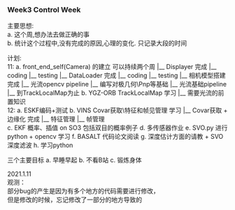 

### Week3  Control Week
主要思想: <br>
a. 这个周,想办法去做正确的事<br>
b. 统计这个过程中,没有完成的原因,心理的变化. 只记录大段的时间<br>

计划:<br>
11:
   a. front_end_self(Camera) 的建立 可以持续两个周
        |__ Displayer                完成
            |__ coding
            |__ testing
        |__ DataLoader               完成
            |__ coding
            |__ testing
        |__ 相机模型搭建               完成
        |__ 光流opencv pipeline
        |__ 编写对极几何\Pnp等基础
        |__ 光流基础pipeline                
        |__ 到TrackLocalMap为止
    b. YGZ-ORB TrackLocalMap 学习 
        |__ 需要光流的前置知识    
12:
    a. ESKF编码+测试
    b. VINS Covar获取\特征和帧见管理 学习 
        |__ Covar获取 + 边缘化     完成
        |__ 特征管理
        |__ 帧管理      
    c. EKF 概率、插值 on SO3 包括双目的概率例子
    d. 多传感器作业
    e. SVO.py 进行python + opencv 学习
    f. BASALT 代码论文阅读
    g. 深度估计方面的请教 + SVO 深度滤波
    h. 学习python

三个主要目标
a. 早睡早起
b. 不看B站
c. 锻炼身体

2021.1.11<br>
观测：<br>
部分bug的产生是因为有多个地方的代码需要进行修改，<br>
但是修改的时候，忘记修改了一部分的地方导致的<br>